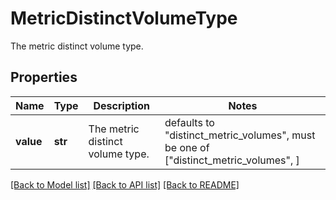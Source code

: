 # MetricDistinctVolumeType

The metric distinct volume type.

## Properties
Name | Type | Description | Notes
------------ | ------------- | ------------- | -------------
**value** | **str** | The metric distinct volume type. | defaults to "distinct_metric_volumes",  must be one of ["distinct_metric_volumes", ]

[[Back to Model list]](README.md#documentation-for-models) [[Back to API list]](README.md#documentation-for-api-endpoints) [[Back to README]](README.md)


